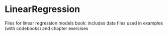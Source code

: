 # LinearRegression
Files for linear regression models book:
includes data files used in examples (with codebooks) and chapter exercises
